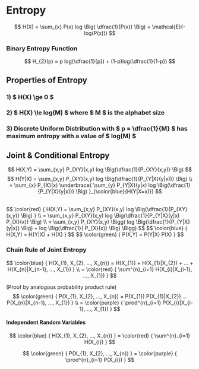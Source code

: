 # Entropy

$$ H(X) = \sum_{x} P(x) log \Big( \dfrac{1}{P(x)} \Big) = \mathcal{E}(-log(P(x))) $$

### Binary Entropy Function
$$ 
H_{2}(p) = p log(\dfrac{1}{p}) + (1-p)log(\dfrac{1}{1-p})
$$

## Properties of Entropy

### 1) $ H(X) \ge 0 $
### 2) $ H(X) \le log(M) $ where $ M $ is the alphabet size
### 3) Discrete Uniform Distribution with $ p = \dfrac{1}{M} $ has maximum entropy with a value of $ log(M) $

## Joint & Conditional Entropy

$$ H(X,Y) = \sum_{x,y} P_{XY}(x,y) log \Big(\dfrac{1}{P_{XY}(x,y)} \Big) 
$$
$$ H(Y|X) = \sum_{x,y} P_{XY}(x,y) log \Big(\dfrac{1}{P_{Y|X}(y|x))} \Big)
\\
= \sum_{x} P_{X}(x) \underbrace{ \sum_{y} P_{Y|X}(y|x) log \Big(\dfrac{1}{P_{Y|X}(y|x))} \Big) }_{\color{blue}{H(Y|X=x)}}
$$


</br>
$$ \color{red} { H(X,Y) = \sum_{x,y} P_{XY}(x,y) log \Big(\dfrac{1}{P_{XY}(x,y)} \Big) }
\\
= \sum_{x,y} P_{XY}(x,y) log \Big(\dfrac{1}{P_{Y|X}(y|x) P_{X}(x)} \Big)
\\
= \sum_{x,y} P_{XY}(x,y) \Bigg( log \Big(\dfrac{1}{P_{Y|X}(y|x)} \Big) + log \Big(\dfrac{1}{ P_{X}(x)} \Big) \Bigg)
$$
$$ \color{blue} { H(X,Y) = H(Y|X) + H(X) } $$
$$ \color{green} { P(X,Y) = P(Y|X) P(X) } $$


### Chain Rule of Joint Entropy
$$ \color{blue} { H(X_{1}, X_{2}, ..., X_{n}) = H(X_{1}) + H(X_{1}|X_{2}) + ... + H(X_{n}|X_{n-1}, ..., X_{1}) } 
\\
= \color{red} { \sum^{n}_{i=1} H(X_{i}|X_{i-1}, ..., X_{1}) }
$$

(Proof by analogous probability product rule)
$$ \color{green} { P(X_{1}, X_{2}, ..., X_{n}) = P(X_{1}) P(X_{1}|X_{2}) ... P(X_{n}|X_{n-1}, ..., X_{1}) }
\\ =  \color{purple} { \prod^{n}_{i=1} P(X_{i}|X_{i-1}, ..., X_{1}) }
$$

#### Independent Random Variables

$$ \color{blue} { H(X_{1}, X_{2}, ..., X_{n}) } = \color{red} { \sum^{n}_{i=1} H(X_{i}) }
$$

$$ \color{green} { P(X_{1}, X_{2}, ..., X_{n}) } = \color{purple} { \prod^{n}_{i=1} P(X_{i}) }
$$

